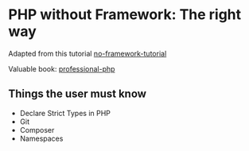 # PHP without Framework: The right way

Adapted from this tutorial
[no-framework-tutorial](https://git.php.fail/lubiana/no-framework-tutorial)

Valuable book: [professional-php](https://patricklouys.com/professional-php/)

## Things the user must know

- Declare Strict Types in PHP
- Git
- Composer
- Namespaces

